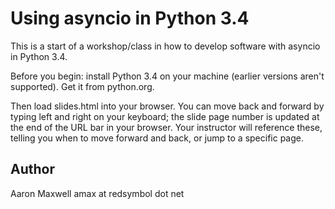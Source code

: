 # Using asyncio in Python 3.4

This is a start of a workshop/class in how to develop software with
asyncio in Python 3.4.

Before you begin: install Python 3.4 on your machine (earlier versions
aren't supported). Get it from python.org.

Then load slides.html into your browser. You can move back and forward
by typing left and right on your keyboard; the slide page number is
updated at the end of the URL bar in your browser. Your instructor
will reference these, telling you when to move forward and back, or
jump to a specific page.

## Author

Aaron Maxwell
amax at redsymbol dot net
